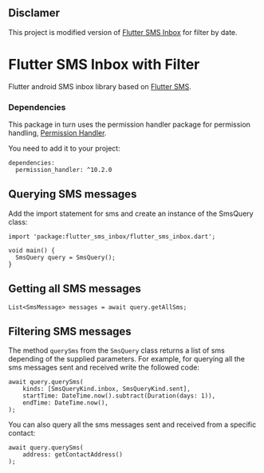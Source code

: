 ## Disclamer
This project is modified version of [Flutter SMS Inbox](https://github.com/jgithaiga/flutter_sms_inbox) for filter by date.

# Flutter SMS Inbox with Filter

Flutter android SMS inbox library based on [Flutter SMS](https://github.com/babariviere/flutter_sms).

### Dependencies

This package in turn uses the permission handler package for permission handling, [Permission Handler](https://pub.dev/packages/permission_handler).

You need to add it to your project:

```
dependencies:
  permission_handler: ^10.2.0
```

## Querying SMS messages

Add the import statement for sms and create an instance of the SmsQuery class:

```
import 'package:flutter_sms_inbox/flutter_sms_inbox.dart';

void main() {
  SmsQuery query = SmsQuery();
}
```

## Getting all SMS messages

`List<SmsMessage> messages = await query.getAllSms;`

## Filtering SMS messages
The method `querySms` from the `SmsQuery` class returns a list of sms depending of the supplied parameters. For example, for querying all the sms messages sent and received write the followed code:

```
await query.querySms(
    kinds: [SmsQueryKind.inbox, SmsQueryKind.sent],
    startTime: DateTime.now().subtract(Duration(days: 1)),
    endTime: DateTime.now(),
);
```
You can also query all the sms messages sent and received from a specific contact:

```
await query.querySms(
    address: getContactAddress()
);
```

